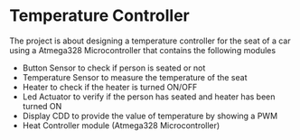 # Temperature Controller 
The project is about designing a temperature controller for the seat of a car using a Atmega328 Microcontroller that contains the following modules
 - Button Sensor to check if person is seated or not
 - Temperature Sensor to measure the temperature of the seat
 - Heater to check if the heater is turned ON/OFF
 - Led Actuator to verify if the person has seated and heater has been turned ON
 - Display CDD to provide the value of temperature by showing a PWM
 - Heat Controller module (Atmega328 Microcontroller) 
